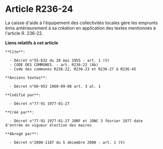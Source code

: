 # Article R236-24

La caisse d'aide à l'équipement des collectivités locales gère les emprunts émis antérieurement à sa création en application
des textes mentionnés à l'article R. 236-22.

**Liens relatifs à cet article**

	**Cite**:

	  - Décret n°55-632 du 20 mai 1955 - art. 1 (V)
	  - CODE DES COMMUNES. - art. R236-22 (Ab)
	  - Code des communes R236-22, R236-23 et R236-27 à R236-45

	**Anciens textes**:

	  - Décret n°60-953 1960-09-08 art. 3 al. 1

	**Codifié par**:

	  - Décret n°77-91 1977-01-27

	**Créé par**:

	  - Décret n°77-91 1977-01-27 JORF et JONC 3 février 1977 date d'entrée en vigueur élection des maires

	**Abrogé par**:

	  - Décret n°2000-1187 du 5 décembre 2000 - art. 1 (V)

